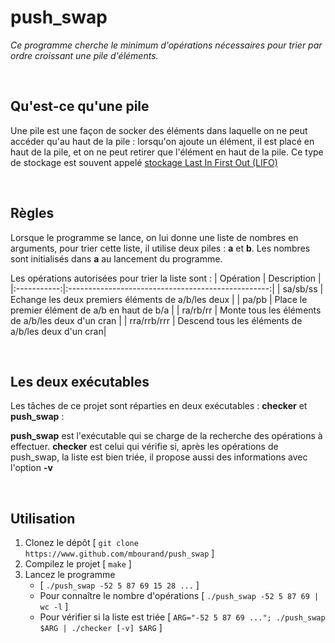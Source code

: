 # push_swap

_Ce programme cherche le minimum d'opérations nécessaires pour trier par ordre croissant une pile d'éléments._

<br/>

## Qu'est-ce qu'une pile
Une pile est une façon de socker des éléments dans laquelle on ne peut accéder qu'au haut de la pile : lorsqu'on ajoute un élément, il est placé en haut de la pile, et on ne peut retirer que l'élément en haut de la pile. Ce type de stockage est souvent appelé [stockage Last In First Out (LIFO)](https://fr.wikipedia.org/wiki/Last_in,_first_out)

<br/>

## Règles
Lorsque le programme se lance, on lui donne une liste de nombres en arguments, pour trier cette liste, il utilise deux piles : **a** et **b**. Les nombres sont initialisés dans **a** au lancement du programme.

Les opérations autorisées pour trier la liste sont :
| Opération   | Description                                        |
|:-----------:|:--------------------------------------------------:|
| sa/sb/ss    | Echange les deux premiers éléments de a/b/les deux |
| pa/pb       | Place le premier élément de a/b en haut de b/a     |
| ra/rb/rr    | Monte tous les éléments de a/b/les deux d'un cran  |
| rra/rrb/rrr | Descend tous les éléments de a/b/les deux d'un cran|

<br/>

## Les deux exécutables
Les tâches de ce projet sont réparties en deux exécutables : **checker** et **push_swap** :

**push_swap** est l'exécutable qui se charge de la recherche des opérations à effectuer.
**checker** est celui qui vérifie si, après les opérations de push_swap, la liste est bien triée, il propose aussi des informations avec l'option **-v**

<br/>

## Utilisation
1. Clonez le dépôt [ ```git clone https://www.github.com/mbourand/push_swap``` ]
2. Compilez le projet [ ```make``` ]
3. Lancez le programme
   - [ ```./push_swap -52 5 87 69 15 28 ...``` ]
   - Pour connaître le nombre d'opérations [ ```./push_swap -52 5 87 69 | wc -l``` ]
   - Pour vérifier si la liste est triée [ ```ARG="-52 5 87 69 ..."; ./push_swap $ARG | ./checker [-v] $ARG``` ]
